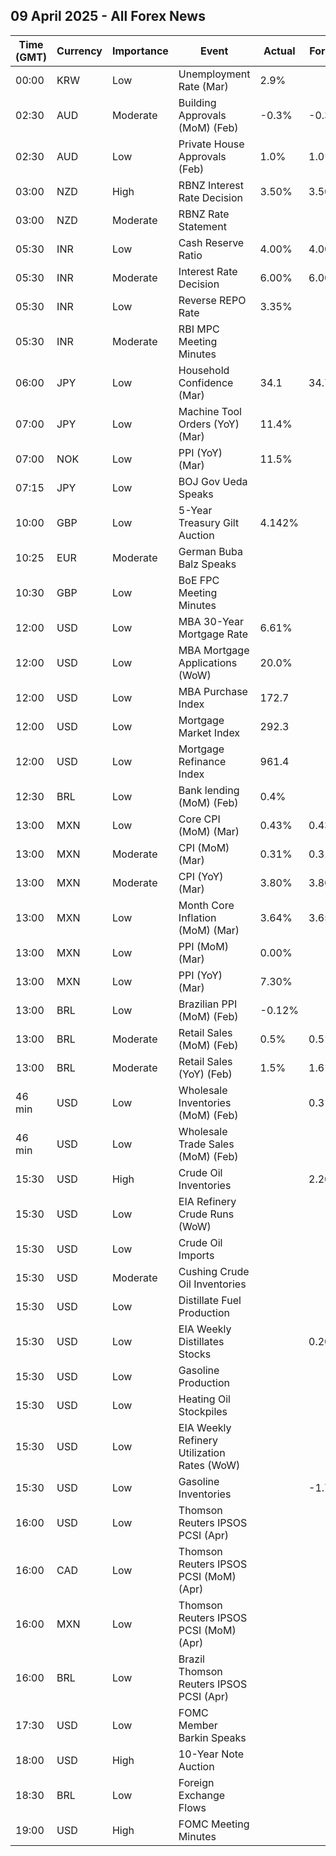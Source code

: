 ## 09 April 2025 - All Forex News

| Time (GMT) | Currency | Importance | Event | Actual | Forecast | Previous |
|------|----------|------------|-------|--------|----------|----------|
| 00:00 | KRW | Low | Unemployment Rate (Mar) | 2.9% |  | 2.7% |
| 02:30 | AUD | Moderate | Building Approvals (MoM) (Feb) | -0.3% | -0.3% | 6.9% |
| 02:30 | AUD | Low | Private House Approvals (Feb) | 1.0% | 1.0% | 1.4% |
| 03:00 | NZD | High | RBNZ Interest Rate Decision | 3.50% | 3.50% | 3.75% |
| 03:00 | NZD | Moderate | RBNZ Rate Statement |  |  |  |
| 05:30 | INR | Low | Cash Reserve Ratio | 4.00% | 4.00% | 4.00% |
| 05:30 | INR | Moderate | Interest Rate Decision | 6.00% | 6.00% | 6.25% |
| 05:30 | INR | Low | Reverse REPO Rate | 3.35% |  | 3.35% |
| 05:30 | INR | Moderate | RBI MPC Meeting Minutes |  |  |  |
| 06:00 | JPY | Low | Household Confidence (Mar) | 34.1 | 34.7 | 34.8 |
| 07:00 | JPY | Low | Machine Tool Orders (YoY) (Mar) | 11.4% |  | 3.5% |
| 07:00 | NOK | Low | PPI (YoY) (Mar) | 11.5% |  | 23.3% |
| 07:15 | JPY | Low | BOJ Gov Ueda Speaks |  |  |  |
| 10:00 | GBP | Low | 5-Year Treasury Gilt Auction | 4.142% |  | 4.311% |
| 10:25 | EUR | Moderate | German Buba Balz Speaks |  |  |  |
| 10:30 | GBP | Low | BoE FPC Meeting Minutes |  |  |  |
| 12:00 | USD | Low | MBA 30-Year Mortgage Rate | 6.61% |  | 6.70% |
| 12:00 | USD | Low | MBA Mortgage Applications (WoW) | 20.0% |  | -1.6% |
| 12:00 | USD | Low | MBA Purchase Index | 172.7 |  | 158.2 |
| 12:00 | USD | Low | Mortgage Market Index | 292.3 |  | 243.6 |
| 12:00 | USD | Low | Mortgage Refinance Index | 961.4 |  | 710.4 |
| 12:30 | BRL | Low | Bank lending (MoM) (Feb) | 0.4% |  | 0.0% |
| 13:00 | MXN | Low | Core CPI (MoM) (Mar) | 0.43% | 0.43% | 0.48% |
| 13:00 | MXN | Moderate | CPI (MoM) (Mar) | 0.31% | 0.31% | 0.28% |
| 13:00 | MXN | Moderate | CPI (YoY) (Mar) | 3.80% | 3.80% | 3.77% |
| 13:00 | MXN | Low | Month Core Inflation (MoM) (Mar) | 3.64% | 3.65% | 3.65% |
| 13:00 | MXN | Low | PPI (MoM) (Mar) | 0.00% |  | 0.60% |
| 13:00 | MXN | Low | PPI (YoY) (Mar) | 7.30% |  | 8.00% |
| 13:00 | BRL | Low | Brazilian PPI (MoM) (Feb) | -0.12% |  | 0.15% |
| 13:00 | BRL | Moderate | Retail Sales (MoM) (Feb) | 0.5% | 0.5% | 0.2% |
| 13:00 | BRL | Moderate | Retail Sales (YoY) (Feb) | 1.5% | 1.6% | 3.1% |
| 46 min | USD | Low | Wholesale Inventories (MoM) (Feb) |  | 0.3% | 0.8% |
| 46 min | USD | Low | Wholesale Trade Sales (MoM) (Feb) |  |  | -1.3% |
| 15:30 | USD | High | Crude Oil Inventories |  | 2.200M | 6.165M |
| 15:30 | USD | Low | EIA Refinery Crude Runs (WoW) |  |  | -0.192M |
| 15:30 | USD | Low | Crude Oil Imports |  |  | 0.999M |
| 15:30 | USD | Moderate | Cushing Crude Oil Inventories |  |  | 2.373M |
| 15:30 | USD | Low | Distillate Fuel Production |  |  | 0.164M |
| 15:30 | USD | Low | EIA Weekly Distillates Stocks |  | 0.200M | 0.264M |
| 15:30 | USD | Low | Gasoline Production |  |  | 0.062M |
| 15:30 | USD | Low | Heating Oil Stockpiles |  |  | 0.209M |
| 15:30 | USD | Low | EIA Weekly Refinery Utilization Rates (WoW) |  |  | -1.0% |
| 15:30 | USD | Low | Gasoline Inventories |  | -1.700M | -1.551M |
| 16:00 | USD | Low | Thomson Reuters IPSOS PCSI (Apr) |  |  | 54.02 |
| 16:00 | CAD | Low | Thomson Reuters IPSOS PCSI (MoM) (Apr) |  |  | 45.47 |
| 16:00 | MXN | Low | Thomson Reuters IPSOS PCSI (MoM) (Apr) |  |  | 58.11 |
| 16:00 | BRL | Low | Brazil Thomson Reuters IPSOS PCSI (Apr) |  |  | 49.07 |
| 17:30 | USD | Low | FOMC Member Barkin Speaks |  |  |  |
| 18:00 | USD | High | 10-Year Note Auction |  |  | 4.310% |
| 18:30 | BRL | Low | Foreign Exchange Flows |  |  | -2.085B |
| 19:00 | USD | High | FOMC Meeting Minutes |  |  |  |

